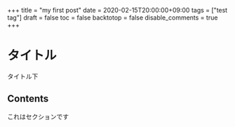 +++
title = "my first post"
date = 2020-02-15T20:00:00+09:00
tags = ["test tag"]
draft = false
toc = false
backtotop = false
disable_comments = true
+++

# タイトル

タイトル下

<!-- when toc is true and post wordcounts is greater than 400 -->

## Contents

これはセクションです
